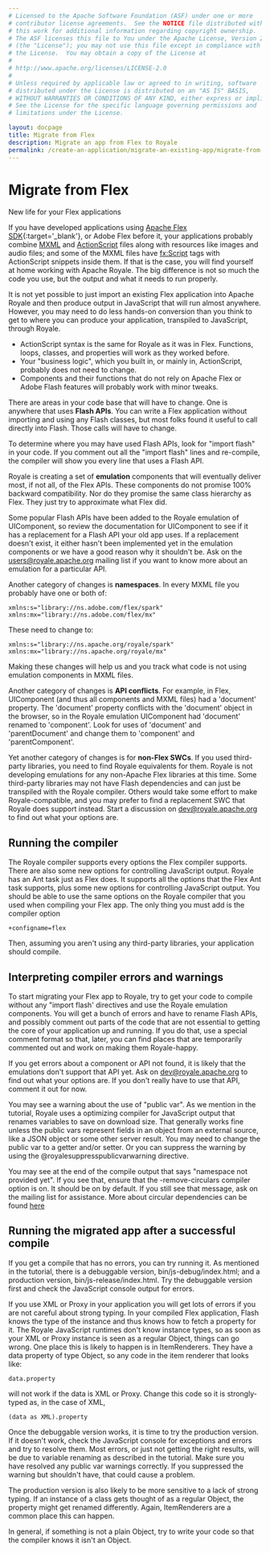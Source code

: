 ```yaml
---
# Licensed to the Apache Software Foundation (ASF) under one or more
# contributor license agreements.  See the NOTICE file distributed with
# this work for additional information regarding copyright ownership.
# The ASF licenses this file to You under the Apache License, Version 2.0
# (the "License"); you may not use this file except in compliance with
# the License.  You may obtain a copy of the License at
# 
# http://www.apache.org/licenses/LICENSE-2.0
# 
# Unless required by applicable law or agreed to in writing, software
# distributed under the License is distributed on an "AS IS" BASIS,
# WITHOUT WARRANTIES OR CONDITIONS OF ANY KIND, either express or implied.
# See the License for the specific language governing permissions and
# limitations under the License.

layout: docpage
title: Migrate from Flex
description: Migrate an app from Flex to Royale
permalink: /create-an-application/migrate-an-existing-app/migrate-from-flex
---
```


<!-- This is from material created by Peter Ent and modified by Tom Chiverton: https://cwiki.apache.org/confluence/pages/viewpage.action?pageId=34013930 -->


# Migrate from Flex

New life for your Flex applications

If you have developed applications using [Apache Flex SDK](https://flex.apache.org/){:target='_blank'}, or Adobe Flex before it, your applications probably combine [MXML](features/mxml) and [ActionScript](features/as3) files along with resources like images and audio files; and some of the MXML files have <fx:Script> tags with ActionScript snippets inside them. If that is the case, you will find yourself at home working with Apache Royale. The big difference is not so much the code you use, but the output and what it needs to run properly.

It is not yet possible to just import an existing Flex application into Apache Royale and then produce output in JavaScript that will run almost anywhere. However, you may need to do less hands-on conversion than you think to get to where you can produce your application, transpiled to JavaScript, through Royale.

- ActionScript syntax is the same for Royale as it was in Flex. Functions, loops, classes, and properties will work as they worked before.
- Your "business logic", which you built in, or mainly in, ActionScript, probably does not need to change. 
- Components and their functions that do not rely on Apache Flex or Adobe Flash features will probably work with minor tweaks.

There are areas in your code base that will have to change. One is anywhere that uses **Flash APIs**. You can write a Flex application without importing and using any Flash classes, but most folks found it useful to call directly into Flash. Those calls will have to change.

To determine where you may have used Flash APIs, look for "import flash" in your code. If you comment out all the "import flash" lines and re-compile, the compiler will show you every line that uses a Flash API.

Royale is creating a set of **emulation** components that will eventually deliver most, if not all, of the Flex APIs. These components do not promise 100% backward compatibility. Nor do they promise the same class hierarchy as Flex. They just try to approximate what Flex did.

Some popular Flash APIs have been added to the Royale emulation of UIComponent, so review the documentation for UIComponent to see if it has a replacement for a Flash API your old app uses. If a replacement doesn't exist, it either hasn't been implemented yet in the emulation components or we have a good reason why it shouldn't be. Ask on the users@royale.apache.org mailing list if you want to know more about an emulation for a particular API.

Another category of changes is **namespaces**. In every MXML file you probably have one or both of:

```mxml
xmlns:s="library://ns.adobe.com/flex/spark" 
xmlns:mx="library://ns.adobe.com/flex/mx"

```

These need to change to:

```mxml
xmlns:s="library://ns.apache.org/royale/spark" 
xmlns:mx="library://ns.apache.org/royale/mx"

```

Making these changes will help us and you track what code is not using emulation components in MXML files.

Another category of changes is **API conflicts**. For example, in Flex, UIComponent (and thus all components and MXML files) had a 'document' property. The 'document' property conflicts with the 'document' object in the browser, so in the Royale emulation UIComponent had 'document' renamed to 'component'. Look for uses of 'document' and 'parentDocument' and change them to 'component' and 'parentComponent'.

Yet another category of changes is for **non-Flex SWCs**. If you used third-party libraries, you need to find Royale equivalents for them.  Royale is not developing emulations for any non-Apache Flex libraries at this time. Some third-party libraries may not have Flash dependencies and can just be transpiled with the Royale compiler. Others would take some effort to make Royale-compatible, and you may prefer to find a replacement SWC that Royale does support instead. Start a discussion on dev@royale.apache.org to find out what your options are.

## Running the compiler

The Royale compiler supports every options the Flex compiler supports. There are also some new options for controlling JavaScript output. Royale has an Ant task just as Flex does. It supports all the options that the Flex Ant task supports, plus some new options for controlling JavaScript output. You should be able to use the same options on the Royale compiler that you used when compiling your Flex app. The only thing you must add is the compiler option

`+configname=flex`

Then, assuming you aren't using any third-party libraries, your application should compile.

## Interpreting compiler errors and warnings

To start migrating your Flex app to Royale, try to get your code to compile without any "import flash' directives and use the Royale emulation components. You will get a bunch of errors and have to rename Flash APIs, and possibly comment out parts of the code that are not essential to getting the core of your application up and running. If you do that, use a special comment format so that, later, you can find places that are temporarily commented out and work on making them Royale-happy.

If you get errors about a component or API not found, it is likely that the emulations don't support that API yet. Ask on dev@royale.apache.org to find out what your options are. If you don't really have to use that API, comment it out for now.

You may see a warning about the use of "public var". As we mention in the tutorial, Royale uses a optimizing compiler for JavaScript output that renames variables to save on download size. That generally works fine unless the public vars represent fields in an object from an external source, like a JSON object or some other server result. You may need to change the public var to a getter and/or setter. Or you can suppress the warning by using the @royalesuppresspublicvarwarning directive.

You may see at the end of the compile output that says "namespace not provided yet". If you see that, ensure that the -remove-circulars compiler option is on. It should be on by default. If you still see that message, ask on the mailing list for assistance. More about circular dependencies can be found [here](create-an-application/migrate-an-existing-app/circular-dependencies.html)

## Running the migrated app after a successful compile

If you get a compile that has no errors, you can try running it. As mentioned in the tutorial, there is a debuggable version, bin/js-debug/index.html; and a production version, bin/js-release/index.html. Try the debuggable version first and check the JavaScript console output for errors.

If you use XML or Proxy in your application you will get lots of errors if you are not careful about strong typing. In your compiled Flex application, Flash knows the type of the instance and thus knows how to fetch a property for it. The Royale JavaScript runtimes don't know instance types, so as soon as your XML or Proxy instance is seen as a regular Object, things can go wrong. One place this is likely to happen is in ItemRenderers. They have a data property of type Object, so any code in the item renderer that looks like:

`data.property`

will not work if the data is XML or Proxy. Change this code so it is strongly-typed as, in the case of XML,

`(data as XML).property`

Once the debuggable version works, it is time to try the production version. If it doesn't work, check the JavaScript console for exceptions and errors and try to resolve them. Most errors, or just not getting the right results, will be due to variable renaming as described in the tutorial. Make sure you have resolved any public var warnings correctly. If you suppressed the warning but shouldn't have, that could cause a problem.

The production version is also likely to be more sensitive to a lack of strong typing. If an instance of a class gets thought of as a regular Object, the property might get renamed differently. Again, ItemRenderers are a common place this can happen.

In general, if something is not a plain Object, try to write your code so that the compiler knows it isn't an Object.

